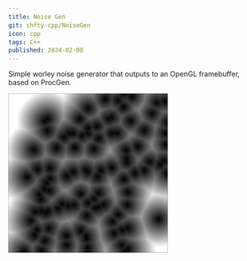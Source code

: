 ```yaml
---
title: Noise Gen
git: shfty-cpp/NoiseGen
icon: cpp
tags: C++
published: 2024-02-08
---
```


Simple worley noise generator that outputs to an OpenGL framebuffer, based on ProcGen.

![Generated Noise](screenshot.png)

